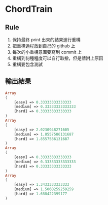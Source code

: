 # ChordTrain

## Rule
1. 保持最終 print 出來的結果進行重構
2. 把重構過程放到自己的 github 上
3. 每次的小重構意圖要寫到 commit 上
4. 重構到何種程度可以自行取捨，但是請附上原因
5. 重構要包含測試

## 輸出結果
```php
Array
(
    [easy] => 0.33333333333333
    [medium] => 0.33333333333333
    [hard] => 0.33333333333333
)
Array
(
    [easy] => 2.0230948271605
    [medium] => 1.8557586131687
    [hard] => 1.8557586131687
)
Array
(
    [easy] => 0.33333333333333
    [medium] => 0.33333333333333
    [hard] => 0.33333333333333
)
Array
(
    [easy] => 1.3433333333333
    [medium] => 1.5060259259259
    [hard] => 1.688422399177
)
```
